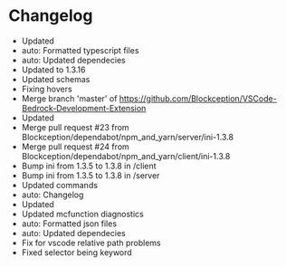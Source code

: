 # Changelog 
- Updated
- auto: Formatted typescript files
- auto: Updated dependecies
- Updated to 1.3.16
- Updated schemas
- Fixing hovers
- Merge branch 'master' of https://github.com/Blockception/VSCode-Bedrock-Development-Extension
- Updated
- Merge pull request #23 from Blockception/dependabot/npm_and_yarn/server/ini-1.3.8
- Merge pull request #24 from Blockception/dependabot/npm_and_yarn/client/ini-1.3.8
- Bump ini from 1.3.5 to 1.3.8 in /client
- Bump ini from 1.3.5 to 1.3.8 in /server
- Updated commands
- auto: Changelog
- Updated
- Updated mcfunction diagnostics
- auto: Formatted json files
- auto: Updated dependecies
- Fix for vscode relative path problems
- Fixed selector being keyword